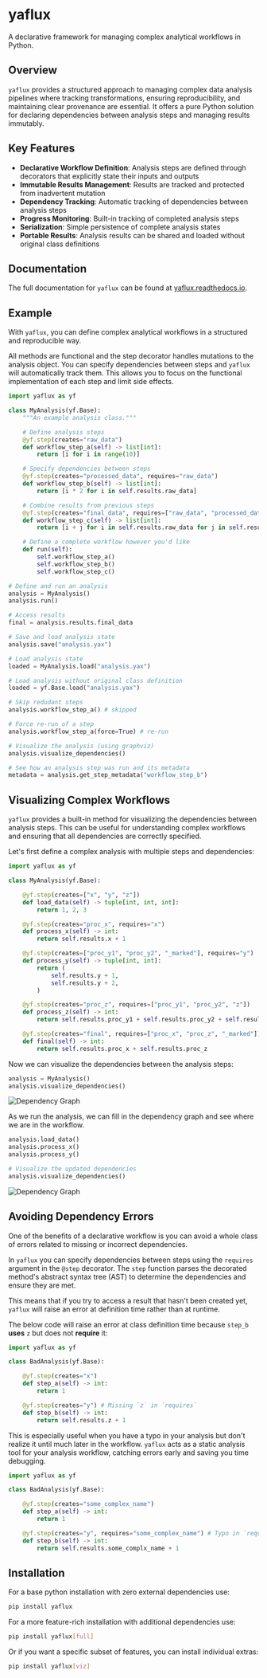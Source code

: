 # yaflux

A declarative framework for managing complex analytical workflows in Python.

## Overview

`yaflux` provides a structured approach to managing complex data analysis pipelines where tracking transformations, ensuring reproducibility, and maintaining clear provenance are essential. It offers a pure Python solution for declaring dependencies between analysis steps and managing results immutably.

## Key Features

- **Declarative Workflow Definition**: Analysis steps are defined through decorators that explicitly state their inputs and outputs
- **Immutable Results Management**: Results are tracked and protected from inadvertent mutation
- **Dependency Tracking**: Automatic tracking of dependencies between analysis steps
- **Progress Monitoring**: Built-in tracking of completed analysis steps
- **Serialization**: Simple persistence of complete analysis states
- **Portable Results**: Analysis results can be shared and loaded without original class definitions

## Documentation

The full documentation for `yaflux` can be found at [yaflux.readthedocs.io](https://yaflux.readthedocs.io).

## Example

With `yaflux`, you can define complex analytical workflows in a structured and reproducible way.

All methods are functional and the step decorator handles mutations to the analysis object.
You can specify dependencies between steps and `yaflux` will automatically track them.
This allows you to focus on the functional implementation of each step and limit side effects.

```python
import yaflux as yf

class MyAnalysis(yf.Base):
    """An example analysis class."""

    # Define analysis steps
    @yf.step(creates="raw_data")
    def workflow_step_a(self) -> list[int]:
        return [i for i in range(10)]

    # Specify dependencies between steps
    @yf.step(creates="processed_data", requires="raw_data")
    def workflow_step_b(self) -> list[int]:
        return [i * 2 for i in self.results.raw_data]

    # Combine results from previous steps
    @yf.step(creates="final_data", requires=["raw_data", "processed_data"])
    def workflow_step_c(self) -> list[int]:
        return [i + j for i in self.results.raw_data for j in self.results.processed_data]

    # Define a complete workflow however you'd like
    def run(self):
        self.workflow_step_a()
        self.workflow_step_b()
        self.workflow_step_c()

# Define and run an analysis
analysis = MyAnalysis()
analysis.run()

# Access results
final = analysis.results.final_data

# Save and load analysis state
analysis.save("analysis.yax")

# Load analysis state
loaded = MyAnalysis.load("analysis.yax")

# Load analysis without original class definition
loaded = yf.Base.load("analysis.yax")

# Skip redudant steps
analysis.workflow_step_a() # skipped

# Force re-run of a step
analysis.workflow_step_a(force=True) # re-run

# Visualize the analysis (using graphviz)
analysis.visualize_dependencies()

# See how an analysis step was run and its metadata
metadata = analysis.get_step_metadata("workflow_step_b")
```

## Visualizing Complex Workflows

`yaflux` provides a built-in method for visualizing the dependencies between analysis steps.
This can be useful for understanding complex workflows and ensuring that all dependencies are correctly specified.

Let's first define a complex analysis with multiple steps and dependencies:

```python
import yaflux as yf

class MyAnalysis(yf.Base):

    @yf.step(creates=["x", "y", "z"])
    def load_data(self) -> tuple[int, int, int]:
        return 1, 2, 3

    @yf.step(creates="proc_x", requires="x")
    def process_x(self) -> int:
        return self.results.x + 1

    @yf.step(creates=["proc_y1", "proc_y2", "_marked"], requires="y")
    def process_y(self) -> tuple[int, int]:
        return (
            self.results.y + 1,
            self.results.y + 2,
        )

    @yf.step(creates="proc_z", requires=["proc_y1", "proc_y2", "z"])
    def process_z(self) -> int:
        return self.results.proc_y1 + self.results.proc_y2 + self.results.z

    @yf.step(creates="final", requires=["proc_x", "proc_z", "_marked"])
    def final(self) -> int:
        return self.results.proc_x + self.results.proc_z
```

Now we can visualize the dependencies between the analysis steps:

```python
analysis = MyAnalysis()
analysis.visualize_dependencies()
```

![Dependency Graph](docs/source/assets/complex_workflow_init.svg)

As we run the analysis, we can fill in the dependency graph and see where we are in the workflow.

```python
analysis.load_data()
analysis.process_x()
analysis.process_y()

# Visualize the updated dependencies
analysis.visualize_dependencies()
```

![Dependency Graph](docs/source/assets/complex_workflow_progress.svg)

## Avoiding Dependency Errors

One of the benefits of a declarative workflow is you can avoid a whole class of errors related to missing or incorrect dependencies.

In `yaflux` you can specify dependencies between steps using the `requires` argument in the `@step` decorator.
The `step` function parses the decorated method's abstract syntax tree (AST) to determine the dependencies and ensure they are met.

This means that if you try to access a result that hasn't been created yet, `yaflux` will raise an error at definition time rather than at runtime.

The below code will raise an error at class definition time because `step_b` **uses** `z` but does not **require** it:

```python
import yaflux as yf

class BadAnalysis(yf.Base):

    @yf.step(creates="x")
    def step_a(self) -> int:
        return 1

    @yf.step(creates="y") # Missing `z` in `requires`
    def step_b(self) -> int:
        return self.results.z + 1
```

This is especially useful when you have a typo in your analysis but don't realize it until much later in the workflow.
`yaflux` acts as a static analysis tool for your analysis workflow, catching errors early and saving you time debugging.

```python
import yaflux as yf

class BadAnalysis(yf.Base):

    @yf.step(creates="some_complex_name")
    def step_a(self) -> int:
        return 1

    @yf.step(creates="y", requires="some_complex_name") # Typo in `requires`
    def step_b(self) -> int:
        return self.results.some_complx_name + 1
```

## Installation

For a base python installation with zero external dependencies use:

```bash
pip install yaflux
```

For a more feature-rich installation with additional dependencies use:

```bash
pip install yaflux[full]
```

Or if you want a specific subset of features, you can install individual extras:

```bash
pip install yaflux[viz]
```
